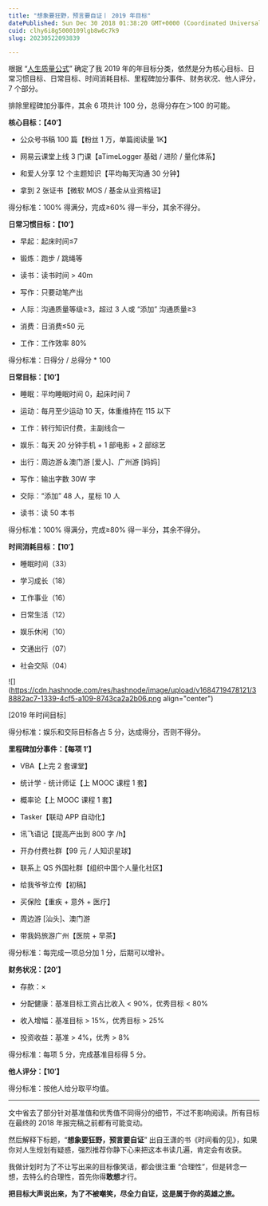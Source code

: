 ```yaml
---
title: "想象要狂野，预言要自证丨 2019 年目标"
datePublished: Sun Dec 30 2018 01:38:20 GMT+0000 (Coordinated Universal Time)
cuid: clhy6i8g5000109lgb8w6c7k9
slug: 20230522093839

---
```


根据 “[人生质量公式](http://mp.weixin.qq.com/s?__biz=MzI3MzU5MDA1OQ==&mid=2247484755&idx=1&sn=099c12169ec729799d9e7791c0e15131&chksm=eb21b717dc563e01bad5899041269ad90c3bd1d0ce25077c075d1627c25caa7e3295921d2ea1&scene=21#wechat_redirect)” 确定了我 2019 年的年目标分类，依然是分为核心目标、日常习惯目标、日常目标、时间消耗目标、里程碑加分事件、财务状况、他人评分，7 个部分。

排除里程碑加分事件，其余 6 项共计 100 分，总得分存在＞100 的可能。

**核心目标：【40′】**

* 公众号书稿 100 篇【粉丝 1 万，单篇阅读量 1K】
    
* 网易云课堂上线 3 门课【aTimeLogger 基础 / 进阶 / 量化体系】
    
* 和爱人分享 12 个主题知识【平均每天沟通 30 分钟】
    
* 拿到 2 张证书【微软 MOS / 基金从业资格证】
    

得分标准：100% 得满分，完成≥60% 得一半分，其余不得分。

**日常习惯目标：【10′】**

* 早起：起床时间≤7
    
* 锻炼：跑步 / 跳绳等
    
* 读书：读书时间 &gt; 40m
    
* 写作：只要动笔产出
    
* 人际：沟通质量等级≥3，超过 3 人或 “添加” 沟通质量≥3
    
* 消费：日消费≤50 元
    
* 工作：工作效率 80%
    

得分标准：日得分 / 总得分 \* 100

**日常目标：【10′】**

* 睡眠：平均睡眠时间 0，起床时间 7
    
* 运动：每月至少运动 10 天，体重维持在 115 以下
    
* 工作：转行知识付费，主副线合一
    
* 娱乐：每天 20 分钟手机 + 1 部电影 + 2 部综艺
    
* 出行：周边游＆澳门游 \[爱人\]、广州游 \[妈妈\]
    
* 写作：输出字数 30W 字
    
* 交际：“添加” 48 人，星标 10 人
    
* 读书：读 50 本书
    

得分标准：100% 得满分，完成≥80% 得一半分，其余不得分。

**时间消耗目标：【10′】**

* 睡眠时间（33）
    
* 学习成长（18）
    
* 工作事业（16）
    
* 日常生活（12）
    
* 娱乐休闲（10）
    
* 交通出行（07）
    
* 社会交际（04）
    

![](https://cdn.hashnode.com/res/hashnode/image/upload/v1684719478121/38882ac7-1339-4cf5-a109-8743ca2a2b06.png align="center")

\[2019 年时间目标\]

得分标准：娱乐和交际目标各占 5 分，达成得分，否则不得分。

**里程碑加分事件：【每项 1′】**

* VBA【上完 2 套课堂】
    
* 统计学 - 统计师证【上 MOOC 课程 1 套】
    
* 概率论【上 MOOC 课程 1 套】
    
* Tasker【联动 APP 自动化】
    
* 讯飞语记【提高产出到 800 字 /h】
    
* 开办付费社群【99 元 / 人知识星球】
    
* 联系上 QS 外国社群【组织中国个人量化社区】
    
* 给我爷爷立传【初稿】
    
* 买保险【重疾 + 意外 + 医疗】
    
* 周边游 \[汕头\]、澳门游
    
* 带我妈旅游广州【医院 + 早茶】
    

得分标准：每完成一项总分加 1 分，后期可以增补。

**财务状况：【20′】**

* 存款：×  
    
* 分配健康：基准目标工资占比收入 &lt; 90%，优秀目标 &lt; 80%
    
* 收入增幅：基准目标 &gt; 15%，优秀目标 &gt; 25%
    
* 投资收益：基准 &gt; 4%，优秀 &gt; 8%
    

得分标准：每项 5 分，完成基准目标得 5 分。

**他人评分：【10′】**

得分标准：按他人给分取平均值。

---

文中省去了部分针对基准值和优秀值不同得分的细节，不过不影响阅读。所有目标在最终的 2018 年报完稿之前都有可能变动。

然后解释下标题，“**想象要狂野，预言要自证**” 出自王潇的书《时间看的见》，如果你对人生规划有疑惑，强烈推荐你静下心来把这本书读几遍，肯定会有收获。

我做计划时为了不让写出来的目标像笑话，都会很注重 “合理性”，但是转念一想，去特么的合理性，首先你得**敢想**才行。

**把目标大声说出来，为了不被嘲笑，尽全力自证，这是属于你的英雄之旅。**